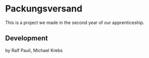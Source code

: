 # Packungsversand
This is a project we made in the second year of our apprenticeship.
## Development
by Ralf Pauli, Michael Krebs